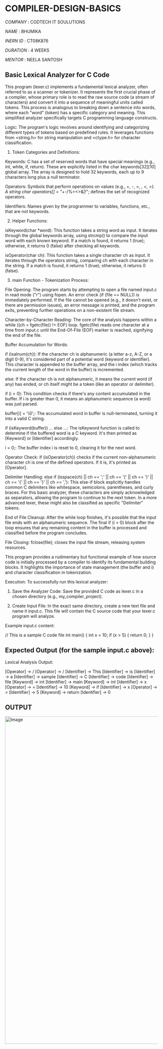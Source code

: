 # COMPILER-DESIGN-BASICS

*COMPANY* : CODTECH IT SOULUTIONS

*NAME* : BHUMIKA

*INERN ID* : CT08K876

*DURATION* : 4 WEEKS

*MENTOR* : NEELA SANTOSH


Basic Lexical Analyzer for C Code
---------------------------------------------------------------------------------
This program (lexer.c) implements a fundamental lexical analyzer, often referred to as a scanner or tokenizer. It represents the first crucial phase of a compiler, whose primary role is to read the raw source code (a stream of characters) and convert it into a sequence of meaningful units called tokens. This process is analogous to breaking down a sentence into words, where each "word" (token) has a specific category and meaning. This simplified analyzer specifically targets C programming language constructs.


Logic:
The program's logic revolves around identifying and categorizing different types of tokens based on predefined rules. It leverages functions from <string.h> for string manipulation and <ctype.h> for character classification.

1. Token Categories and Definitions:

Keywords: C has a set of reserved words that have special meanings (e.g., int, while, if, return). These are explicitly listed in the char keywords[32][10] global array. The array is designed to hold 32 keywords, each up to 9 characters long plus a null terminator.

Operators: Symbols that perform operations on values (e.g., +, -, =, *, <, >). A string char operators[] = "+-*/%=<>&|!"; defines the set of recognized operators.

Identifiers: Names given by the programmer to variables, functions, etc., that are not keywords.

2. Helper Functions:

isKeyword(char *word): This function takes a string word as input. It iterates through the global keywords array, using strcmp() to compare the input word with each known keyword. If a match is found, it returns 1 (true); otherwise, it returns 0 (false) after checking all keywords.

isOperator(char ch): This function takes a single character ch as input. It iterates through the operators string, comparing ch with each character in the string. If a match is found, it returns 1 (true); otherwise, it returns 0 (false).

3. main Function - Tokenization Process:

File Opening: The program starts by attempting to open a file named input.c in read mode ("r") using fopen. An error check (if (file == NULL)) is immediately performed. If the file cannot be opened (e.g., it doesn't exist, or there are permission issues), an error message is printed, and the program exits, preventing further operations on a non-existent file stream.

Character-by-Character Reading: The core of the analysis happens within a while ((ch = fgetc(file)) != EOF) loop. fgetc(file) reads one character at a time from input.c until the End-Of-File (EOF) marker is reached, signifying the end of the file.

Buffer Accumulation for Words:

if (isalnum(ch)): If the character ch is alphanumeric (a letter a-z, A-Z, or a digit 0-9), it's considered part of a potential word (keyword or identifier). This character is appended to the buffer array, and the i index (which tracks the current length of the word in the buffer) is incremented.

else: If the character ch is not alphanumeric, it means the current word (if any) has ended, or ch itself might be a token (like an operator or delimiter).

if (i > 0): This condition checks if there's any content accumulated in the buffer. If i is greater than 0, it means an alphanumeric sequence (a word) was just parsed.

buffer[i] = '\0';: The accumulated word in buffer is null-terminated, turning it into a valid C string.

if (isKeyword(buffer)) ... else ...: The isKeyword function is called to determine if the buffered word is a C keyword. It's then printed as [Keyword] or [Identifier] accordingly.

i = 0;: The buffer index i is reset to 0, clearing it for the next word.

Operator Check: if (isOperator(ch)) checks if the current non-alphanumeric character ch is one of the defined operators. If it is, it's printed as [Operator].

Delimiter Handling: else if (isspace(ch) || ch == ';' || ch == '(' || ch == ')' || ch == '{' || ch == '}' || ch == ','): This else-if block explicitly handles common C delimiters like whitespace, semicolons, parentheses, and curly braces. For this basic analyzer, these characters are simply acknowledged as separators, allowing the program to continue to the next token. In a more advanced lexer, these might also be classified as specific "Delimiter" tokens.

End of File Cleanup: After the while loop finishes, it's possible that the input file ends with an alphanumeric sequence. The final if (i > 0) block after the loop ensures that any remaining content in the buffer is processed and classified before the program concludes.

File Closing: fclose(file); closes the input file stream, releasing system resources.

This program provides a rudimentary but functional example of how source code is initially processed by a compiler to identify its fundamental building blocks. It highlights the importance of state management (the buffer and i) and character classification in tokenization.

Execution:
To successfully run this lexical analyzer:

1. Save the Analyzer Code: Save the provided C code as lexer.c in a chosen directory (e.g., my_compiler_project).

2. Create Input File: In the exact same directory, create a new text file and name it input.c. This file will contain the C source code that your lexer.c program will analyze.

Example input.c content:

// This is a sample C code file
int main() {
    int x = 10;
    if (x > 5) {
        return 0;
    }
}


Expected Output (for the sample input.c above):
------------------------------------------------------------------------
Lexical Analysis Output:

[Operator]   -> /
[Operator]   -> /
[Identifier] -> This
[Identifier] -> is
[Identifier] -> a
[Identifier] -> sample
[Identifier] -> C
[Identifier] -> code
[Identifier] -> file
[Keyword]    -> int
[Identifier] -> main
[Keyword]    -> int
[Identifier] -> x
[Operator]   -> =
[Identifier] -> 10
[Keyword]    -> if
[Identifier] -> x
[Operator]   -> >
[Identifier] -> 5
[Keyword]    -> return
[Identifier] -> 0

OUTPUT
---------------------------------------------------------
<img width="1918" height="1077" alt="Image" src="https://github.com/user-attachments/assets/66a5a836-c861-4e3d-87e2-f5b5a3acc5ab" />

